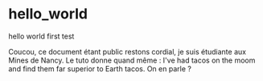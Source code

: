 # hello_world
hello world first test

Coucou, 
ce document étant public restons cordial, je suis étudiante aux Mines de Nancy.
Le tuto donne quand même : I've had tacos on the moom and find them far superior to Earth tacos.
On en parle ? 
